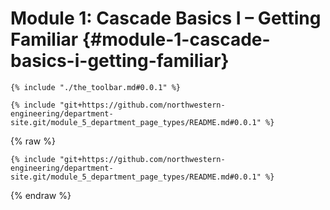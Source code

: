 # Module 1: Cascade Basics I – Getting Familiar {#module-1-cascade-basics-i-getting-familiar}

```
{% include "./the_toolbar.md#0.0.1" %}
```

```
{% include "git+https://github.com/northwestern-engineering/department-site.git/module_5_department_page_types/README.md#0.0.1" %}
```

{% raw %}
```
{% include "git+https://github.com/northwestern-engineering/department-site.git/module_5_department_page_types/README.md#0.0.1" %}
```
{% endraw %}

